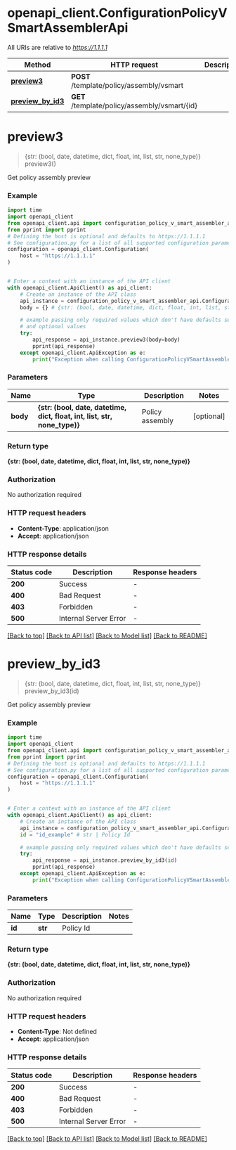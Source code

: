 # openapi_client.ConfigurationPolicyVSmartAssemblerApi

All URIs are relative to *https://1.1.1.1*

Method | HTTP request | Description
------------- | ------------- | -------------
[**preview3**](ConfigurationPolicyVSmartAssemblerApi.md#preview3) | **POST** /template/policy/assembly/vsmart | 
[**preview_by_id3**](ConfigurationPolicyVSmartAssemblerApi.md#preview_by_id3) | **GET** /template/policy/assembly/vsmart/{id} | 


# **preview3**
> {str: (bool, date, datetime, dict, float, int, list, str, none_type)} preview3()



Get policy assembly preview

### Example


```python
import time
import openapi_client
from openapi_client.api import configuration_policy_v_smart_assembler_api
from pprint import pprint
# Defining the host is optional and defaults to https://1.1.1.1
# See configuration.py for a list of all supported configuration parameters.
configuration = openapi_client.Configuration(
    host = "https://1.1.1.1"
)


# Enter a context with an instance of the API client
with openapi_client.ApiClient() as api_client:
    # Create an instance of the API class
    api_instance = configuration_policy_v_smart_assembler_api.ConfigurationPolicyVSmartAssemblerApi(api_client)
    body = {} # {str: (bool, date, datetime, dict, float, int, list, str, none_type)} | Policy assembly (optional)

    # example passing only required values which don't have defaults set
    # and optional values
    try:
        api_response = api_instance.preview3(body=body)
        pprint(api_response)
    except openapi_client.ApiException as e:
        print("Exception when calling ConfigurationPolicyVSmartAssemblerApi->preview3: %s\n" % e)
```


### Parameters

Name | Type | Description  | Notes
------------- | ------------- | ------------- | -------------
 **body** | **{str: (bool, date, datetime, dict, float, int, list, str, none_type)}**| Policy assembly | [optional]

### Return type

**{str: (bool, date, datetime, dict, float, int, list, str, none_type)}**

### Authorization

No authorization required

### HTTP request headers

 - **Content-Type**: application/json
 - **Accept**: application/json


### HTTP response details

| Status code | Description | Response headers |
|-------------|-------------|------------------|
**200** | Success |  -  |
**400** | Bad Request |  -  |
**403** | Forbidden |  -  |
**500** | Internal Server Error |  -  |

[[Back to top]](#) [[Back to API list]](../README.md#documentation-for-api-endpoints) [[Back to Model list]](../README.md#documentation-for-models) [[Back to README]](../README.md)

# **preview_by_id3**
> {str: (bool, date, datetime, dict, float, int, list, str, none_type)} preview_by_id3(id)



Get policy assembly preview

### Example


```python
import time
import openapi_client
from openapi_client.api import configuration_policy_v_smart_assembler_api
from pprint import pprint
# Defining the host is optional and defaults to https://1.1.1.1
# See configuration.py for a list of all supported configuration parameters.
configuration = openapi_client.Configuration(
    host = "https://1.1.1.1"
)


# Enter a context with an instance of the API client
with openapi_client.ApiClient() as api_client:
    # Create an instance of the API class
    api_instance = configuration_policy_v_smart_assembler_api.ConfigurationPolicyVSmartAssemblerApi(api_client)
    id = "id_example" # str | Policy Id

    # example passing only required values which don't have defaults set
    try:
        api_response = api_instance.preview_by_id3(id)
        pprint(api_response)
    except openapi_client.ApiException as e:
        print("Exception when calling ConfigurationPolicyVSmartAssemblerApi->preview_by_id3: %s\n" % e)
```


### Parameters

Name | Type | Description  | Notes
------------- | ------------- | ------------- | -------------
 **id** | **str**| Policy Id |

### Return type

**{str: (bool, date, datetime, dict, float, int, list, str, none_type)}**

### Authorization

No authorization required

### HTTP request headers

 - **Content-Type**: Not defined
 - **Accept**: application/json


### HTTP response details

| Status code | Description | Response headers |
|-------------|-------------|------------------|
**200** | Success |  -  |
**400** | Bad Request |  -  |
**403** | Forbidden |  -  |
**500** | Internal Server Error |  -  |

[[Back to top]](#) [[Back to API list]](../README.md#documentation-for-api-endpoints) [[Back to Model list]](../README.md#documentation-for-models) [[Back to README]](../README.md)

